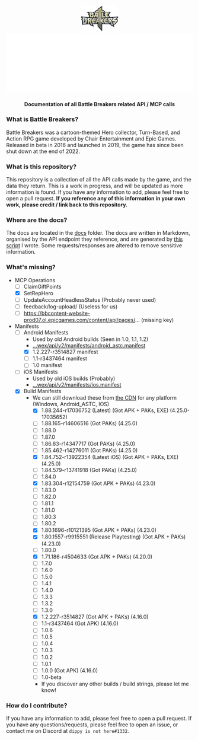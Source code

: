 <br />
<div align=center>
    <a id="back-to-top"></a>
    <div align="center">
        <a href="https://github.com/dippyshere/battle-breakers-documentation">
            <img src='res/BattleBreakers_Logo.png' width='100' alt="" />
            <img src="res/bbdocsh1.svg" alt="Battle Breakers Documentation" />
        </a>
    </div>
  <h4> Documentation of all Battle Breakers related API / MCP calls</h4>
</div>

### What is Battle Breakers?

Battle Breakers was a cartoon-themed Hero collector, Turn-Based, and Action RPG game developed by Chair Entertainment
and Epic Games. Released in beta in 2016 and launched in 2019, the game has since been shut down at the end of 2022.

### What is this repository?

This repository is a collection of all the API calls made by the game, and the data they return. This is a work in
progress, and will be updated as more information is found. If you have any information to add, please feel free to open
a pull request. **If you reference any of this information in your own work, please credit / link back to this
repository.**

### Where are the docs?

The docs are located in the [docs](docs) folder. The docs are written in Markdown, organised by the API endpoint they
reference, and are generated by [this script](res/har%20markdown%20renderer.py) I wrote. Some requests/responses are
altered to remove sensitive information.

### What's missing?

- MCP Operations
    - [ ] ClaimGiftPoints
    - [x] SetRepHero
    - [ ] UpdateAccountHeadlessStatus (Probably never used)
    - [ ] feedback/log-upload/ (Useless for us)
    - [ ] https://bbcontent-website-prod07.ol.epicgames.com/content/api/pages/... (missing key)
- Manifests
    - [ ] Android Manifests
        - Used by old Android builds (Seen in 1.0, 1.1, 1.2)
        - [...wex/api/v2/manifests/android_astc.manifest](https://wex-public-service-live-prod.ol.epicgames.com/wex/api/v2/manifests/android_astc.manifest?nocache=789564886)
        - [x] 1.2.227-r3514827 manifest
        - [ ] 1.1-r3437464 manifest
        - [ ] 1.0 manifest
    - [ ] iOS Manifests
        - Used by old iOS builds (Probably)
        - [...wex/api/v2/manifests/ios.manifest](https://wex-public-service-live-prod.ol.epicgames.com/wex/api/v2/manifests/ios.manifest)
    - [x] Build Manifests
        - We can still download these
          from [the CDN](https://battlebreakers-live-cdn.ol.epicgames.com/1.88.244-r17036752/BuildManifest-Windows.txt)
          for any platform (Windows, Android_ASTC, IOS)
            - [x] 1.88.244-r17036752 (Latest) (Got APK + PAKs, EXE) (4.25.0-17035652)
            - [ ] 1.88.165-r14606516 (Got PAKs) (4.25.0)
            - [ ] 1.88.0
            - [ ] 1.87.0
            - [ ] 1.86.83-r14347717 (Got PAKs) (4.25.0)
            - [ ] 1.85.462-r14276011 (Got PAKs) (4.25.0)
            - [x] 1.84.752-r13922354 (Latest iOS) (Got APK + PAKs, EXE) (4.25.0)
            - [ ] 1.84.579-r13741918 (Got PAKs) (4.25.0)
            - [ ] 1.84.0
            - [x] 1.83.304-r12154759 (Got APK + PAKs) (4.23.0)
            - [ ] 1.83.0
            - [ ] 1.82.0
            - [ ] 1.81.1
            - [ ] 1.81.0
            - [ ] 1.80.3
            - [ ] 1.80.2
            - [x] 1.80.1696-r10121395 (Got APK + PAKs) (4.23.0)
            - [x] 1.80.1557-r9915551 (Release Playtesting) (Got APK + PAKs) (4.23.0)
            - [ ] 1.80.0
            - [x] 1.71.186-r4504633 (Got APK + PAKs) (4.20.0)
            - [ ] 1.7.0
            - [ ] 1.6.0
            - [ ] 1.5.0
            - [ ] 1.4.1
            - [ ] 1.4.0
            - [ ] 1.3.3
            - [ ] 1.3.2
            - [ ] 1.3.0
            - [x] 1.2.227-r3514827 (Got APK + PAKs) (4.16.0)
            - [ ] 1.1-r3437464 (Got APK) (4.16.0)
            - [ ] 1.0.6
            - [ ] 1.0.5
            - [ ] 1.0.4
            - [ ] 1.0.3
            - [ ] 1.0.2
            - [ ] 1.0.1
            - [ ] 1.0.0 (Got APK) (4.16.0)
            - [ ] 1.0-beta
            - If you discover any other builds / build strings, please let me know!

### How do I contribute?

If you have any information to add, please feel free to open a pull request. If you have any questions/requests, please
feel free to open an issue, or contact me on Discord at `dippy is not here#1332`.